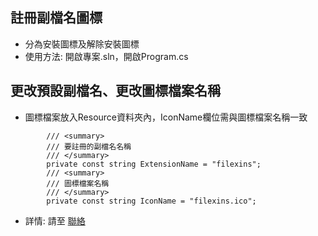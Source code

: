 ## 註冊副檔名圖標
* 分為安裝圖標及解除安裝圖標
* 使用方法: 開啟專案.sln，開啟Program.cs
## 更改預設副檔名、更改圖標檔案名稱
* 圖標檔案放入Resource資料夾內，IconName欄位需與圖標檔案名稱一致
```
        /// <summary>
        /// 要註冊的副檔名名稱
        /// </summary>
        private const string ExtensionName = "filexins";
        /// <summary>
        /// 圖標檔案名稱
        /// </summary>
        private const string IconName = "filexins.ico";
```
* 詳情: 請至 [聯絡](https://www.duckode.com)
